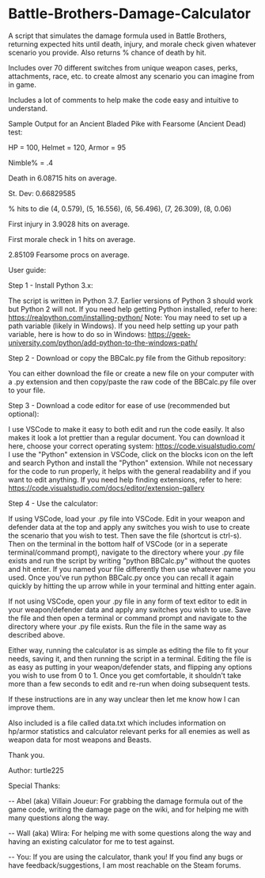 # Battle-Brothers-Damage-Calculator
A script that simulates the damage formula used in Battle Brothers, returning expected hits until death, injury, and morale check given whatever scenario you provide. Also returns % chance of death by hit. 

Includes over 70 different switches from unique weapon cases, perks, attachments, race, etc. to create almost any scenario you can imagine from in game.

Includes a lot of comments to help make the code easy and intuitive to understand. 

Sample Output for an Ancient Bladed Pike with Fearsome (Ancient Dead) test:

HP = 100, Helmet = 120, Armor = 95

Nimble% = .4

Death in 6.08715 hits on average.

St. Dev: 0.66829585

% hits to die (4, 0.579), (5, 16.556), (6, 56.496), (7, 26.309), (8, 0.06)

First injury in 3.9028 hits on average.

First morale check in 1 hits on average.

2.85109 Fearsome procs on average.

User guide:

Step 1 - Install Python 3.x:
  
  The script is written in Python 3.7. Earlier versions of Python 3 should work but Python 2 will not.
  If you need help getting Python installed, refer to here: https://realpython.com/installing-python/
  Note: You may need to set up a path variable (likely in Windows). If you need help setting up your path variable, here is how to     do so in Windows: https://geek-university.com/python/add-python-to-the-windows-path/
  
Step 2 - Download or copy the BBCalc.py file from the Github repository:
  
  You can either download the file or create a new file on your computer with a .py extension and then copy/paste the raw code of the BBCalc.py file over to your file. 
  
Step 3 - Download a code editor for ease of use (recommended but optional):
  
  I use VSCode to make it easy to both edit and run the code easily. It also makes it look a lot prettier than a regular document.
  You can download it here, choose your correct operating system: https://code.visualstudio.com/
  I use the "Python" extension in VSCode, click on the blocks icon on the left and search Python and install the "Python" extension. While not necessary for the code to run properly, it helps with the general readability and if you want to edit anything. If you need help finding extensions, refer to here: https://code.visualstudio.com/docs/editor/extension-gallery
  
Step 4 - Use the calculator:
  
  If using VSCode, load your .py file into VSCode. Edit in your weapon and defender data at the top and apply any switches you wish to use to create the scenario that you wish to test. Then save the file (shortcut is ctrl-s). Then on the terminal in the bottom half of VSCode (or in a seperate terminal/command prompt), navigate to the directory where your .py file exists and run the script by writing "python BBCalc.py" without the quotes and hit enter. If you named your file differently then use whatever name you used. Once you've run python BBCalc.py once you can recall it again quickly by hitting the up arrow while in your terminal and hitting enter again.
  
  If not using VSCode, open your .py file in any form of text editor to edit in your weapon/defender data and apply any switches you wish to use. Save the file and then open a terminal or command prompt and navigate to the directory where your .py file exists. Run the file in the same way as described above. 
  
  Either way, running the calculator is as simple as editing the file to fit your needs, saving it, and then running the script in a terminal. Editing the file is as easy as putting in your weapon/defender stats, and flipping any options you wish to use from 0 to 1. Once you get comfortable, it shouldn't take more than a few seconds to edit and re-run when doing subsequent tests. 
  
If these instructions are in any way unclear then let me know how I can improve them.

Also included is a file called data.txt which includes information on hp/armor statistics and calculator relevant perks for all enemies as well as weapon data for most weapons and Beasts. 

Thank you.

Author: turtle225

Special Thanks:

-- Abel (aka) Villain Joueur: For grabbing the damage formula out of the game code, writing the damage page on the wiki, and for 
helping me with many questions along the way.

-- Wall (aka) Wlira: For helping me with some questions along the way and having an existing calculator for me to test against.

-- You: If you are using the calculator, thank you! If you find any bugs or have feedback/suggestions, I am most reachable on the Steam forums.
